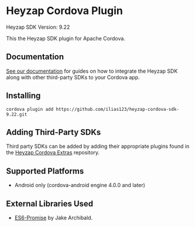 Heyzap Cordova Plugin
=====================

Heyzap SDK Version: 9.22

This the Heyzap SDK plugin for Apache Cordova.

Documentation
-------------
[See our documentation](docs/setup_and_requirements.md) for guides on how to integrate the Heyzap SDK along with other third-party SDKs to your Cordova app.

Installing
----------
```
cordova plugin add https://github.com/ilias123/heyzap-cordova-sdk-9.22.git
```

Adding Third-Party SDKs
-----------------------
Third party SDKs can be added by adding their appropriate plugins found in the [Heyzap Cordova Extras](http://www.github.com/Heyzap/heyzap-cordova-extras) repository.

Supported Platforms
-------------------
- Android only (cordova-android engine 4.0.0 and later)

External Libraries Used
-----------------------
- [ES6-Promise](https://github.com/jakearchibald/es6-promise) by Jake Archibald.
